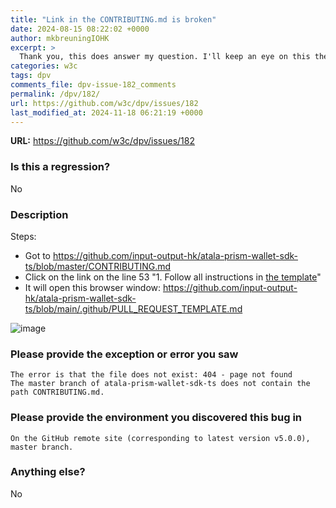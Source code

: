 ```yaml
---
title: "Link in the CONTRIBUTING.md is broken"
date: 2024-08-15 08:22:02 +0000
author: mkbreuningIOHK
excerpt: >
  Thank you, this does answer my question. I'll keep an eye on this then.
categories: w3c
tags: dpv
comments_file: dpv-issue-182_comments
permalink: /dpv/182/
url: https://github.com/w3c/dpv/issues/182
last_modified_at: 2024-11-18 06:21:19 +0000
---
```



**URL:** https://github.com/w3c/dpv/issues/182

### Is this a regression?

No

### Description

Steps:
- Got to https://github.com/input-output-hk/atala-prism-wallet-sdk-ts/blob/master/CONTRIBUTING.md 
- Click on the link on the line 53 "1. Follow all instructions in [the template](https://github.com/input-output-hk/atala-prism-wallet-sdk-ts/blob/main/.github/PULL_REQUEST_TEMPLATE.md)"
- It will open this browser window: https://github.com/input-output-hk/atala-prism-wallet-sdk-ts/blob/main/.github/PULL_REQUEST_TEMPLATE.md

![image](https://github.com/input-output-hk/atala-prism-wallet-sdk-ts/assets/97112931/9b3adaca-c2ec-4f15-be48-de6ba3977058)


### Please provide the exception or error you saw

```true
The error is that the file does not exist: 404 - page not found
The master branch of atala-prism-wallet-sdk-ts does not contain the path CONTRIBUTING.md.
```


### Please provide the environment you discovered this bug in

```true
On the GitHub remote site (corresponding to latest version v5.0.0), master branch.
```


### Anything else?

No